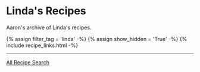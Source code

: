 # Linda's Recipes

Aaron's archive of Linda's recipes.

{% assign filter_tag = 'linda' -%}
{% assign show_hidden = 'True' -%}
{% include recipe_links.html -%}

* * *

<a class="button search" href="./Recipes/search/">All Recipe Search</a>

